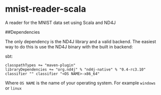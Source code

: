 # mnist-reader-scala
A reader for the MNIST data set using Scala and ND4J

##Dependencies

The only dependency is the ND4J library and a valid backend. The easiest way to do this is use the ND4J binary with the built in backend:

sbt:
```
classpathTypes += "maven-plugin"
libraryDependencies += "org.nd4j" % "nd4j-native" % "0.4-rc3.10" classifier "" classifier "<OS NAME>-x86_64"
```
Where `OS NAME` is the name of your operating system. For example `windows` or `linux`
